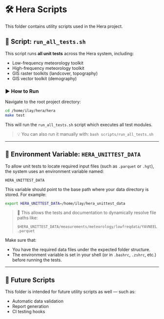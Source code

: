 
# 🛠 Hera Scripts

This folder contains utility scripts used in the Hera project.

## 📜 Script: `run_all_tests.sh`

This script runs **all unit tests** across the Hera system, including:

- Low-frequency meteorology toolkit
- High-frequency meteorology toolkit
- GIS raster toolkits (landcover, topography)
- GIS vector toolkit (demography)

### ▶️ How to Run

Navigate to the root project directory:

```bash
cd /home/ilay/hera/hera
make test
```

This will run the `run_all_tests.sh` script which executes all test modules.

> 💡 You can also run it manually with:
> `bash scripts/run_all_tests.sh`

---

## 📂 Environment Variable: `HERA_UNITTEST_DATA`

To allow unit tests to locate required input files (such as `.parquet` or `.hgt`), the system uses an environment variable named:

```
HERA_UNITTEST_DATA
```

This variable should point to the base path where your data directory is stored. For example:

```bash
export HERA_UNITTEST_DATA=/home/ilay/hera_unittest_data
```

> 🧠 This allows the tests and documentation to dynamically resolve file paths like:
>
> `$HERA_UNITTEST_DATA/measurements/meteorology/lowfreqdata/YAVNEEL.parquet`

Make sure that:
- You have the required data files under the expected folder structure.
- The environment variable is set in your shell (or in `.bashrc`, `.zshrc`, etc.) before running the tests.

---

## 🔁 Future Scripts

This folder is intended for future utility scripts as well — such as:
- Automatic data validation
- Report generation
- CI testing hooks
